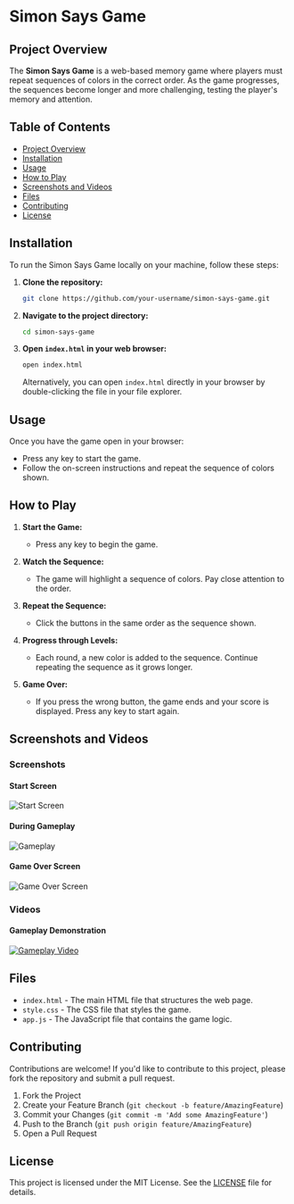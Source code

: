 # Simon Says Game

## Project Overview

The **Simon Says Game** is a web-based memory game where players must repeat sequences of colors in the correct order. As the game progresses, the sequences become longer and more challenging, testing the player's memory and attention.

## Table of Contents

- [Project Overview](#project-overview)
- [Installation](#installation)
- [Usage](#usage)
- [How to Play](#how-to-play)
- [Screenshots and Videos](#screenshots-and-videos)
- [Files](#files)
- [Contributing](#contributing)
- [License](#license)

## Installation

To run the Simon Says Game locally on your machine, follow these steps:

1. **Clone the repository:**
    ```bash
    git clone https://github.com/your-username/simon-says-game.git
    ```
2. **Navigate to the project directory:**
    ```bash
    cd simon-says-game
    ```

3. **Open `index.html` in your web browser:**
    ```bash
    open index.html
    ```
    Alternatively, you can open `index.html` directly in your browser by double-clicking the file in your file explorer.

## Usage

Once you have the game open in your browser:

- Press any key to start the game.
- Follow the on-screen instructions and repeat the sequence of colors shown.

## How to Play

1. **Start the Game:**
   - Press any key to begin the game.

2. **Watch the Sequence:**
   - The game will highlight a sequence of colors. Pay close attention to the order.

3. **Repeat the Sequence:**
   - Click the buttons in the same order as the sequence shown.

4. **Progress through Levels:**
   - Each round, a new color is added to the sequence. Continue repeating the sequence as it grows longer.

5. **Game Over:**
   - If you press the wrong button, the game ends and your score is displayed. Press any key to start again.

## Screenshots and Videos

### Screenshots

#### Start Screen
![Start Screen](path/to/start_screen.png)

#### During Gameplay
![Gameplay](path/to/gameplay.png)

#### Game Over Screen
![Game Over Screen](path/to/game_over_screen.png)

### Videos

#### Gameplay Demonstration
[![Gameplay Video](path/to/video_thumbnail.png)](path/to/gameplay_video.mp4)

## Files

- `index.html` - The main HTML file that structures the web page.
- `style.css` - The CSS file that styles the game.
- `app.js` - The JavaScript file that contains the game logic.

## Contributing

Contributions are welcome! If you'd like to contribute to this project, please fork the repository and submit a pull request.

1. Fork the Project
2. Create your Feature Branch (`git checkout -b feature/AmazingFeature`)
3. Commit your Changes (`git commit -m 'Add some AmazingFeature'`)
4. Push to the Branch (`git push origin feature/AmazingFeature`)
5. Open a Pull Request

## License

This project is licensed under the MIT License. See the [LICENSE](LICENSE) file for details.
